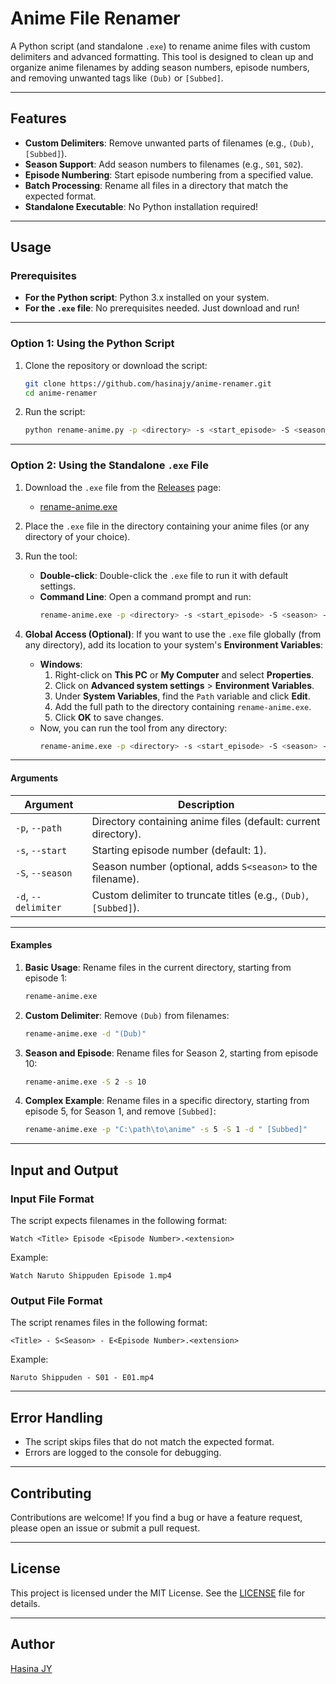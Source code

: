 # Anime File Renamer

A Python script (and standalone `.exe`) to rename anime files with custom delimiters and advanced formatting. This tool is designed to clean up and organize anime filenames by adding season numbers, episode numbers, and removing unwanted tags like `(Dub)` or `[Subbed]`.

---

## Features

- **Custom Delimiters**: Remove unwanted parts of filenames (e.g., `(Dub)`, `[Subbed]`).
- **Season Support**: Add season numbers to filenames (e.g., `S01`, `S02`).
- **Episode Numbering**: Start episode numbering from a specified value.
- **Batch Processing**: Rename all files in a directory that match the expected format.
- **Standalone Executable**: No Python installation required!

---

## Usage

### Prerequisites

- **For the Python script**: Python 3.x installed on your system.
- **For the `.exe` file**: No prerequisites needed. Just download and run!

---

### **Option 1: Using the Python Script**

1. Clone the repository or download the script:
   ```bash
   git clone https://github.com/hasinajy/anime-renamer.git
   cd anime-renamer
   ```

2. Run the script:
   ```bash
   python rename-anime.py -p <directory> -s <start_episode> -S <season> -d <delimiter>
   ```

---

### **Option 2: Using the Standalone `.exe` File**

1. Download the `.exe` file from the [Releases](https://github.com/hasinajy/anime-renamer/releases) page:
   - [rename-anime.exe](https://github.com/hasinajy/anime-renamer/releases/download/v1.0.0/rename-anime.exe)

2. Place the `.exe` file in the directory containing your anime files (or any directory of your choice).

3. Run the tool:
   - **Double-click**: Double-click the `.exe` file to run it with default settings.
   - **Command Line**: Open a command prompt and run:
     ```bash
     rename-anime.exe -p <directory> -s <start_episode> -S <season> -d <delimiter>
     ```

4. **Global Access (Optional)**:
   If you want to use the `.exe` file globally (from any directory), add its location to your system's **Environment Variables**:
   - **Windows**:
     1. Right-click on **This PC** or **My Computer** and select **Properties**.
     2. Click on **Advanced system settings** > **Environment Variables**.
     3. Under **System Variables**, find the `Path` variable and click **Edit**.
     4. Add the full path to the directory containing `rename-anime.exe`.
     5. Click **OK** to save changes.
   - Now, you can run the tool from any directory:
     ```bash
     rename-anime.exe -p <directory> -s <start_episode> -S <season> -d <delimiter>
     ```

---

#### Arguments

| Argument            | Description                                                      |
| ------------------- | ---------------------------------------------------------------- |
| `-p`, `--path`      | Directory containing anime files (default: current directory).   |
| `-s`, `--start`     | Starting episode number (default: 1).                            |
| `-S`, `--season`    | Season number (optional, adds `S<season>` to the filename).      |
| `-d`, `--delimiter` | Custom delimiter to truncate titles (e.g., `(Dub)`, `[Subbed]`). |

---

#### Examples

1. **Basic Usage**:
   Rename files in the current directory, starting from episode 1:
   ```bash
   rename-anime.exe
   ```

2. **Custom Delimiter**:
   Remove `(Dub)` from filenames:
   ```bash
   rename-anime.exe -d "(Dub)"
   ```

3. **Season and Episode**:
   Rename files for Season 2, starting from episode 10:
   ```bash
   rename-anime.exe -S 2 -s 10
   ```

4. **Complex Example**:
   Rename files in a specific directory, starting from episode 5, for Season 1, and remove `[Subbed]`:
   ```bash
   rename-anime.exe -p "C:\path\to\anime" -s 5 -S 1 -d " [Subbed]"
   ```

---

## Input and Output

### Input File Format
The script expects filenames in the following format:
```
Watch <Title> Episode <Episode Number>.<extension>
```
Example:
```
Watch Naruto Shippuden Episode 1.mp4
```

### Output File Format
The script renames files in the following format:
```
<Title> - S<Season> - E<Episode Number>.<extension>
```
Example:
```
Naruto Shippuden - S01 - E01.mp4
```

---

## Error Handling

- The script skips files that do not match the expected format.
- Errors are logged to the console for debugging.

---

## Contributing

Contributions are welcome! If you find a bug or have a feature request, please open an issue or submit a pull request.

---

## License

This project is licensed under the MIT License. See the [LICENSE](./LICENSE) file for details.

---

## Author

[Hasina JY](https://github.com/hasinajy)
